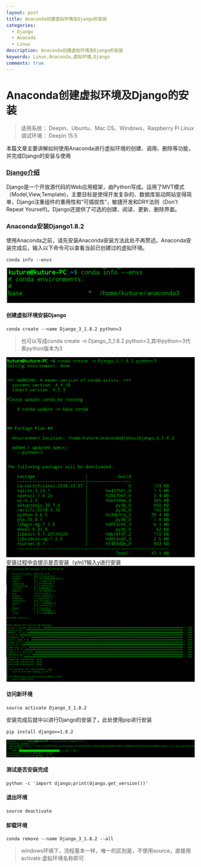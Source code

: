 ```yaml
---
layout: post
title: Anaconda创建虚拟环境及Django的安装
categories:
  - Django
  - Anacoda
  - Linux
description: Anaconda创建虚拟环境及Django的安装
keywords: Linux,Anaconda,虚拟环境,Django
comments: true
---
```


# Anaconda创建虚拟环境及Django的安装
>适用系统： Deepin、Ubuntu、Mac OS、Windows、Raspberry Pi Linux
>调试环境： Deepin 15.5

本篇文章主要讲解如何使用Anaconda进行虚拟环境的创建、调用、删除等功能，并完成Django的安装与使用
### [Django介绍](#)
Django是一个开放源代码的Web应用框架，由Python写成。运用了MVT模式（Model,View,Template)，主要目标是使得开发复杂的、数据库驱动网站变得简单，Django注重组件的重用性和“可插拔性”，敏捷开发和DRY法则（Don't Repeat Yourself)。Django还提供了可选的创建、阅读、更新、删除界面。
### Anaconda安装Django1.8.2
使用Anaconda之前，请先安装Anaconda安装方法此处不再赘述。Anaconda安装完成后，输入以下命令可以查看当前已创建过的虚拟环境。 

```
conda info --envs
```
![Anaconda00](/images/posts/Anaconda/Anaconda03.png)
#### 创建虚拟环境安装Django  

```
conda create --name Django_3_1.8.2 python=3
```
>也可以写成conda create -n Django_3_1.8.2 python=3,其中python=3代表python版本为3

![Anaconda01](/images/posts/Anaconda/Anaconda01.png)
安装过程中会提示是否安装（y/n)?输入y进行安装
![Anaconda02](/images/posts/Anaconda/Anaconda00.png)

#### 访问新环境  

```
source activate Django_3_1.8.2
```
安装完成后就中以进行Django的安装了，此处使用pip进行安装

```
pip install django==1.8.2
```
![Anaconda03](/images/posts/Anaconda/Anaconda02.png)
#### 测试是否安装完成  

```
python -c 'import django;print(django.get_version())'
```
#### 退出环境  

```
source deactivate
```
#### 卸载环境  

```
conda remove --name Django_3_1.8.2 --all
```

> windows环境下，流程基本一样，唯一的区别是，不使用source，直接用activate 虚拟环境名称即可

